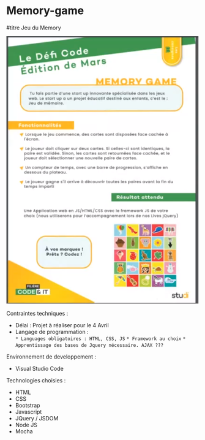 # Memory-game

#titre Jeu du Memory  

<img src="consignesDefi.png" alt="Consignes du défi"/>  


Contraintes techniques :  
* Délai : Projet à réaliser pour le 4 Avril  
* Langage de programmation :  
     `* Languages obligatoires : HTML, CSS, JS`
     `* Framework au choix`
     `* Apprentissage des bases de Jquery nécessaire. AJAX ???` 

Environnement de developpement :  
* Visual Studio Code  

Technologies choisies :   
- HTML  
- CSS  
- Bootstrap  
- Javascript  
- JQuery / JSDOM  
- Node JS  
- Mocha

